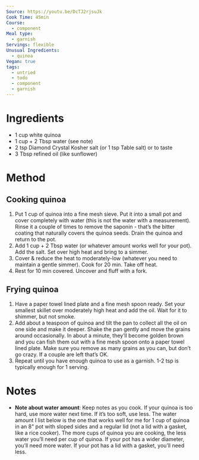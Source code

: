 ```yaml
---
Source: https://youtu.be/DcTJ2rjsuJk
Cook Time: 45min
Course:
  - component
Meal type:
  - garnish
Servings: flexible
Unusual Ingredients:
  - quinoa
Vegan: true
tags:
  - untried
  - todo
  - component
  - garnish
---
```

# Ingredients

- 1 cup white quinoa
- 1 cup + 2 Tbsp water (see note)
- 2 tsp Diamond Crystal Kosher salt (or 1 tsp Table salt) or to taste
- 3 Tbsp refined oil (like sunflower)

# Method

## Cooking quinoa

1. Put 1 cup of quinoa into a fine mesh sieve. Put it into a small pot and cover completely with water (this is not the water with a measurement). Rinse it a couple of times to remove the saponin - that’s the bitter coating that naturally covers the quinoa seeds. Drain the quinoa and return to the pot.
2. Add 1 cup + 2 Tbsp water (or whatever amount works well for your pot). Add the salt. Set over high heat and bring to a simmer.
3. Cover & reduce the heat to moderately-low (whatever you need to maintain a gentle simmer). Cook for 20 min. Take off heat.
4. Rest for 10 min covered. Uncover and fluff with a fork.

## Frying quinoa

1. Have a paper towel lined plate and a fine mesh spoon ready. Set your smallest skillet over moderately high heat and add the oil. Wait for it to shimmer, but not smoke.
2. Add about a teaspoon of quinoa and tilt the pan to collect all the oil on one side and make it deeper. Shake the pan gently and move the grains around occasionally. In about a minute, they’ll become golden brown and you can fish them out with a fine mesh spoon onto a paper towel lined plate. Make sure you remove as many grains as you can, but don’t go crazy. If a couple are left that’s OK.
3. Repeat until you have enough quinoa to use as a garnish. 1-2 tsp is typically enough for 1 serving.

# Notes

- **Note about water amount**: Keep notes as you cook. If your quinoa is too hard, use more water next time. If it’s too soft, use less. The water amount I list below is the one that works well for me for 1 cup of quinoa in an 8" pot with sloped sides and a regular lid (not a lid with a gasket, like a rice cooker). The more cups of quinoa you are cooking, the less water you’ll need per cup of quinoa. If your pot has a wider diameter, you’ll need more water. If your pot has a lid with a gasket, you’ll need less.